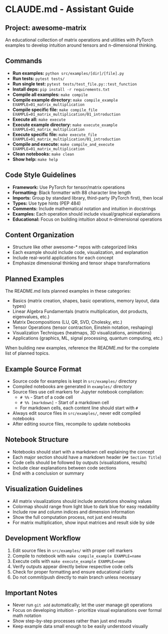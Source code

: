 # CLAUDE.md - Assistant Guide

## Project: awesome-matrix
An educational collection of matrix operations and utilities with PyTorch examples to develop intuition around tensors and n-dimensional thinking.

## Commands
- **Run examples:** `python src/examples/[dir]/[file].py`  
- **Run tests:** `pytest tests/`
- **Run single test:** `pytest tests/test_file.py::test_function`
- **Install deps:** `pip install -r requirements.txt`
- **Compile all examples:** `make compile`
- **Compile example directory:** `make compile_example EXAMPLE=01_matrix_multiplication`
- **Compile specific file:** `make compile_file EXAMPLE=01_matrix_multiplication/01_introduction`
- **Execute all:** `make execute`
- **Execute example directory:** `make execute_example EXAMPLE=01_matrix_multiplication`
- **Execute specific file:** `make execute_file EXAMPLE=01_matrix_multiplication/01_introduction`
- **Compile and execute:** `make compile_and_execute EXAMPLE=01_matrix_multiplication`
- **Clean notebooks:** `make clean`
- **Show help:** `make help`

## Code Style Guidelines
- **Framework:** Use PyTorch for tensor/matrix operations
- **Formatting:** Black formatter with 88 character line length
- **Imports:** Group by standard library, third-party (PyTorch first), then local
- **Types:** Use type hints (PEP 484)
- **Comments:** Include mathematical notation and intuition in docstrings
- **Examples:** Each operation should include visual/graphical explanations
- **Educational:** Focus on building intuition about n-dimensional operations

## Content Organization
- Structure like other awesome-* repos with categorized links
- Each example should include code, visualization, and explanation
- Include real-world applications for each concept
- Emphasize dimensional thinking and tensor shape transformations

## Planned Examples
The README.md lists planned examples in these categories:
- Basics (matrix creation, shapes, basic operations, memory layout, data types)
- Linear Algebra Fundamentals (matrix multiplication, dot products, eigenvalues, etc.)
- Matrix Decompositions (LU, QR, SVD, Cholesky, etc.)
- Tensor Operations (tensor contraction, Einstein notation, reshaping)
- Visualization Techniques (heatmaps, 3D visualizations, animations)
- Applications (graphics, ML, signal processing, quantum computing, etc.)

When building new examples, reference the README.md for the complete list of planned topics.

## Example Source Format
- Source code for examples is kept in `src/examples/` directory
- Compiled notebooks are generated in `examples/` directory
- Source files use cell markers for Jupyter notebook compilation:
  - `# %%` - Start of a code cell
  - `# %% [markdown]` - Start of a markdown cell
  - For markdown cells, each content line should start with `# `
- Always edit source files in `src/examples/`, never edit compiled notebooks
- After editing source files, recompile to update notebooks

## Notebook Structure
- Notebooks should start with a markdown cell explaining the concept
- Each major section should have a markdown header (`## Section Title`)
- Code cells should be followed by outputs (visualizations, results)
- Include clear explanations between code sections
- End with a conclusion or summary

## Visualization Guidelines
- All matrix visualizations should include annotations showing values
- Colormap should range from light blue to dark blue for easy readability
- Include row and column indices and dimension information
- Show the full computation process, not just end results
- For matrix multiplication, show input matrices and result side by side

## Development Workflow
1. Edit source files in `src/examples/` with proper cell markers
2. Compile to notebook with `make compile_example EXAMPLE=name`
3. Execute cells with `make execute_example EXAMPLE=name`
4. Verify outputs appear directly below respective code cells
5. Check for proper formatting and ensure educational clarity
6. Do not commit/push directly to main branch unless necessary

## Important Notes
- Never run `git add` automatically; let the user manage git operations
- Focus on developing intuition - prioritize visual explanations over formal math notation
- Show step-by-step processes rather than just end results
- Keep example data small enough to be easily understood visually
